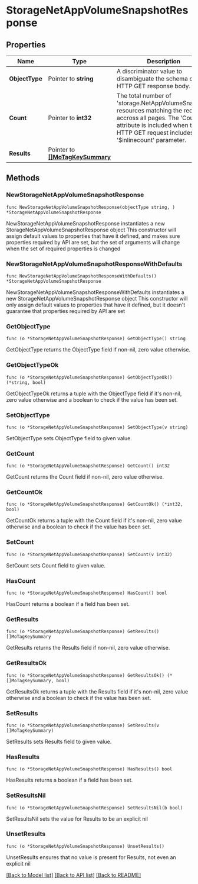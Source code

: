 # StorageNetAppVolumeSnapshotResponse

## Properties

Name | Type | Description | Notes
------------ | ------------- | ------------- | -------------
**ObjectType** | Pointer to **string** | A discriminator value to disambiguate the schema of a HTTP GET response body. | 
**Count** | Pointer to **int32** | The total number of &#39;storage.NetAppVolumeSnapshot&#39; resources matching the request, accross all pages. The &#39;Count&#39; attribute is included when the HTTP GET request includes the &#39;$inlinecount&#39; parameter. | [optional] 
**Results** | Pointer to [**[]MoTagKeySummary**](MoTagKeySummary.md) |  | [optional] 

## Methods

### NewStorageNetAppVolumeSnapshotResponse

`func NewStorageNetAppVolumeSnapshotResponse(objectType string, ) *StorageNetAppVolumeSnapshotResponse`

NewStorageNetAppVolumeSnapshotResponse instantiates a new StorageNetAppVolumeSnapshotResponse object
This constructor will assign default values to properties that have it defined,
and makes sure properties required by API are set, but the set of arguments
will change when the set of required properties is changed

### NewStorageNetAppVolumeSnapshotResponseWithDefaults

`func NewStorageNetAppVolumeSnapshotResponseWithDefaults() *StorageNetAppVolumeSnapshotResponse`

NewStorageNetAppVolumeSnapshotResponseWithDefaults instantiates a new StorageNetAppVolumeSnapshotResponse object
This constructor will only assign default values to properties that have it defined,
but it doesn't guarantee that properties required by API are set

### GetObjectType

`func (o *StorageNetAppVolumeSnapshotResponse) GetObjectType() string`

GetObjectType returns the ObjectType field if non-nil, zero value otherwise.

### GetObjectTypeOk

`func (o *StorageNetAppVolumeSnapshotResponse) GetObjectTypeOk() (*string, bool)`

GetObjectTypeOk returns a tuple with the ObjectType field if it's non-nil, zero value otherwise
and a boolean to check if the value has been set.

### SetObjectType

`func (o *StorageNetAppVolumeSnapshotResponse) SetObjectType(v string)`

SetObjectType sets ObjectType field to given value.


### GetCount

`func (o *StorageNetAppVolumeSnapshotResponse) GetCount() int32`

GetCount returns the Count field if non-nil, zero value otherwise.

### GetCountOk

`func (o *StorageNetAppVolumeSnapshotResponse) GetCountOk() (*int32, bool)`

GetCountOk returns a tuple with the Count field if it's non-nil, zero value otherwise
and a boolean to check if the value has been set.

### SetCount

`func (o *StorageNetAppVolumeSnapshotResponse) SetCount(v int32)`

SetCount sets Count field to given value.

### HasCount

`func (o *StorageNetAppVolumeSnapshotResponse) HasCount() bool`

HasCount returns a boolean if a field has been set.

### GetResults

`func (o *StorageNetAppVolumeSnapshotResponse) GetResults() []MoTagKeySummary`

GetResults returns the Results field if non-nil, zero value otherwise.

### GetResultsOk

`func (o *StorageNetAppVolumeSnapshotResponse) GetResultsOk() (*[]MoTagKeySummary, bool)`

GetResultsOk returns a tuple with the Results field if it's non-nil, zero value otherwise
and a boolean to check if the value has been set.

### SetResults

`func (o *StorageNetAppVolumeSnapshotResponse) SetResults(v []MoTagKeySummary)`

SetResults sets Results field to given value.

### HasResults

`func (o *StorageNetAppVolumeSnapshotResponse) HasResults() bool`

HasResults returns a boolean if a field has been set.

### SetResultsNil

`func (o *StorageNetAppVolumeSnapshotResponse) SetResultsNil(b bool)`

 SetResultsNil sets the value for Results to be an explicit nil

### UnsetResults
`func (o *StorageNetAppVolumeSnapshotResponse) UnsetResults()`

UnsetResults ensures that no value is present for Results, not even an explicit nil

[[Back to Model list]](../README.md#documentation-for-models) [[Back to API list]](../README.md#documentation-for-api-endpoints) [[Back to README]](../README.md)


